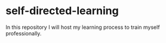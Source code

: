 # self-directed-learning
In this repository I will host my learning process to train myself professionally.
